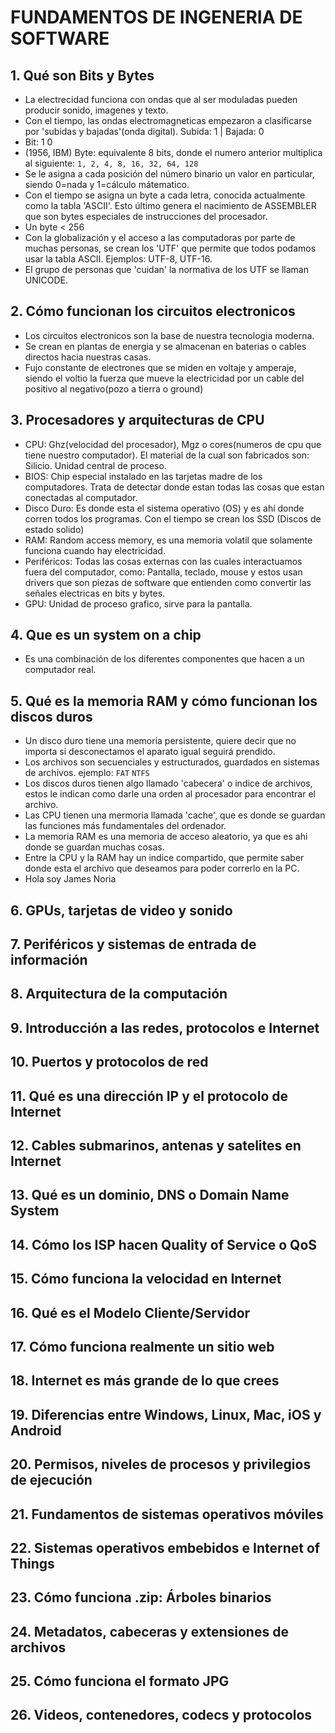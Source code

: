 # FUNDAMENTOS DE INGENERIA DE SOFTWARE

## 1. Qué son Bits y Bytes

- La electrecidad funciona con ondas que al ser moduladas pueden producir sonido, imagenes y texto.
- Con el tiempo, las ondas electromagneticas empezaron a clasificarse por 'subidas y bajadas'(onda digital). Subida: 1 | Bajada: 0
- Bit: 1 0
- (1956, IBM) Byte: equivalente 8 bits, donde el numero anterior multiplica al siguiente: `1, 2, 4, 8, 16, 32, 64, 128`
- Se le asigna a cada posición del número binario un valor en particular, siendo 0=nada y 1=cálculo mátematico.
- Con el tiempo se asigna un byte a cada letra, conocida actualmente como la tabla 'ASCII'. Esto último genera el nacimiento de ASSEMBLER que son bytes especiales de instrucciones del procesador.
- Un byte < 256
- Con la globalización y el acceso a las computadoras por parte de muchas personas, se crean los 'UTF' que permite que todos podamos usar la tabla ASCII. Ejemplos: UTF-8, UTF-16.
- El grupo de personas que 'cuidan' la normativa de los UTF se llaman UNICODE.

## 2. Cómo funcionan los circuitos electronicos

- Los circuitos electronicos son la base de nuestra tecnologia moderna.
- Se crean en plantas de energia y se almacenan en baterias o cables directos hacia nuestras casas.
- Fujo constante de electrones que se miden en voltaje y amperaje, siendo el voltio la fuerza que mueve la electricidad por un cable del positivo al negativo(pozo a tierra o ground)

## 3. Procesadores y arquitecturas de CPU

- CPU: Ghz(velocidad del procesador), Mgz o cores(numeros de cpu que tiene nuestro computador). El material de la cual son fabricados son: Silicio. Unidad central de proceso. 
- BIOS: Chip especial instalado en las tarjetas madre de los computadores. Trata de detectar donde estan todas las cosas que estan conectadas al computador.
- Disco Duro: Es donde esta el sistema operativo (OS) y es ahí donde corren todos los programas. Con el tiempo se crean los SSD (Discos de estado solido)
- RAM: Random access memory, es una memoria volatil que solamente funciona cuando hay electricidad.
- Periféricos: Todas las cosas externas con las cuales interactuamos fuera del computador, como: Pantalla, teclado, mouse y estos usan drivers que son piezas de software que entienden como convertir las señales electricas en bits y bytes.
- GPU: Unidad de proceso grafico, sirve para la pantalla.

## 4. Que es un system on a chip

- Es una combinación de los diferentes componentes que hacen a un computador real.

## 5. Qué es la memoria RAM y cómo funcionan los discos duros

- Un disco duro tiene una memoria persistente, quiere decir que no importa si desconectamos el aparato igual seguirá prendido.
- Los archivos son secuenciales y estructurados, guardados en sistemas de archivos. ejemplo: `FAT` `NTFS`
- Los discos duros tienen algo llamado 'cabecera' o indice de archivos, estos le indican como darle una orden al procesador para encontrar el archivo.
- Las CPU tienen una mermoria llamada 'cache', que es donde se guardan las funciones más fundamentales del ordenador.
- La memoria RAM es una memoria de acceso aleatorio, ya que es ahi donde se guardan muchas cosas.
- Entre la CPU y la RAM hay un indice compartido, que permite saber donde esta el archivo que deseamos para poder correrlo en la PC.
- Hola soy James Noria

## 6. GPUs, tarjetas de video y sonido

## 7. Periféricos y sistemas de entrada de información

## 8. Arquitectura de la computación

## 9. Introducción a las redes, protocolos e Internet

## 10. Puertos y protocolos de red 

## 11. Qué es una dirección IP y el protocolo de Internet

## 12. Cables submarinos, antenas y satelites en Internet

## 13. Qué es un dominio, DNS o Domain Name System

## 14. Cómo los ISP hacen Quality of Service o QoS

## 15. Cómo funciona la velocidad en Internet

## 16. Qué es el Modelo Cliente/Servidor

## 17. Cómo funciona realmente un sitio web

## 18. Internet es más grande de lo que crees

## 19. Diferencias entre Windows, Linux, Mac, iOS y Android

## 20. Permisos, niveles de procesos y privilegios de ejecución

## 21. Fundamentos de sistemas operativos móviles

## 22. Sistemas operativos embebidos e Internet of Things

## 23. Cómo funciona .zip: Árboles binarios

## 24. Metadatos, cabeceras y extensiones de archivos

## 25. Cómo funciona el formato JPG

## 26. Videos, contenedores, codecs y protocolos
